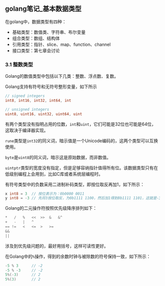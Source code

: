 ## golang笔记_基本数据类型

在golang中，数据类型有四种：

+ 基础类型：数值类、字符串、布尔变量
+ 组合类型：数组、结构体
+ 引用类型：指针、slice、map、function、channel
+ 接口类型：第七章会讨论

### 3.1 整数类型

Golang的数值类型中包括以下几类：整数、浮点数、复数。

Golang支持有符号和无符号整形变量，如下所示

```go
// signed integers
int8, int16, int32, int64, int

// unsigned integers
uint8, uint16, uint32, uint64, uint
```

有两个类型没有指明占用的位数，`int`和`uint`，它们可能是32位也可能是64位，这取决于编译器实现。

`rune`类型是`int32`的同义词，暗示值是一个Unicode编码的，这两个类型可以互换使用。

`byte`是`uint8`的同义词，暗示这是原始数据，而非数值。

`uintptr`类型的宽度没有指定，但是足够容纳指针值得所有位。该数据类型只有在低级别编程上会用到，比如C库或者系统层编程时。

有符号类型中的负数采用二进制补码类型，即按位取反再加1，如下所示：

```go
x int8 = 3  // 按位表示为：0b0000 0011
y int8 = -3 // 先将3按位取反，为0b1111 1100，然后加1得到0b1111 1101，这就是-3
```

Golang的二元操作符按照优先级降序排列如下：

```go
*   /   %   <<  >>  &   &^
+   -   |   ^
== !=   <   <=  >   >=
&&
||
```
涉及到优先级问题的，最好用括号，这样可读性更好。

在Golang中的`%`操作，得到的余数时钟与被除数的符号保持一致，如下所示：
```go
-5 % 3      // -2
-5 % -3     // -2
5%(-3)      // 2
5%(3)       // 2
```

